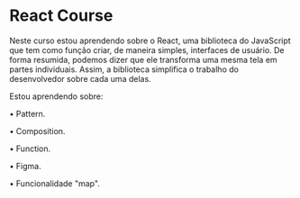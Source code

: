 # React Course

Neste curso estou aprendendo sobre o React, uma biblioteca do JavaScript que tem como função criar, de maneira simples, interfaces de usuário. De forma resumida, podemos dizer que ele transforma uma mesma tela em partes individuais. Assim, a biblioteca simplifica o trabalho do desenvolvedor sobre cada uma delas.

Estou aprendendo sobre:

• Pattern.

• Composition.

• Function.

• Figma.

• Funcionalidade "map".
